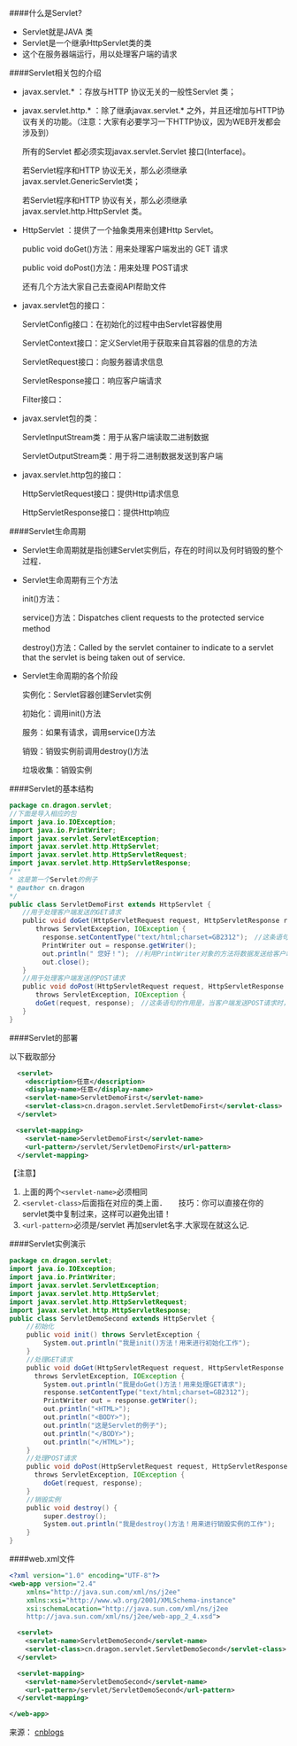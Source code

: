 ####什么是Servlet?

- Servlet就是JAVA 类
- Servlet是一个继承HttpServlet类的类
- 这个在服务器端运行，用以处理客户端的请求

####Servlet相关包的介绍

- javax.servlet.* ：存放与HTTP 协议无关的一般性Servlet 类；
- javax.servlet.http.* ：除了继承javax.servlet.* 之外，并且还增加与HTTP协议有关的功能。（注意：大家有必要学习一下HTTP协议，因为WEB开发都会涉及到）

    所有的Servlet 都必须实现javax.servlet.Servlet 接口(Interface)。

    若Servlet程序和HTTP 协议无关，那么必须继承javax.servlet.GenericServlet类；

    若Servlet程序和HTTP 协议有关，那么必须继承javax.servlet.http.HttpServlet 类。

- HttpServlet ：提供了一个抽象类用来创建Http Servlet。

    public void doGet()方法：用来处理客户端发出的 GET 请求

    public void doPost()方法：用来处理 POST请求

    还有几个方法大家自己去查阅API帮助文件

- javax.servlet包的接口：

    ServletConfig接口：在初始化的过程中由Servlet容器使用

    ServletContext接口：定义Servlet用于获取来自其容器的信息的方法

    ServletRequest接口：向服务器请求信息

    ServletResponse接口：响应客户端请求

    Filter接口：

- javax.servlet包的类：

    ServletInputStream类：用于从客户端读取二进制数据

    ServletOutputStream类：用于将二进制数据发送到客户端

- javax.servlet.http包的接口：

    HttpServletRequest接口：提供Http请求信息

    HttpServletResponse接口：提供Http响应

####Servlet生命周期

- Servlet生命周期就是指创建Servlet实例后，存在的时间以及何时销毁的整个过程．

- Servlet生命周期有三个方法

    init()方法：

    service()方法：Dispatches client requests to the protected service method　

    destroy()方法：Called by the servlet container to indicate to a servlet that the servlet is being taken out of service.
- Servlet生命周期的各个阶段

    实例化：Servlet容器创建Servlet实例

    初始化：调用init()方法

    服务：如果有请求，调用service()方法

    销毁：销毁实例前调用destroy()方法

    垃圾收集：销毁实例

####Servlet的基本结构

```Java
package cn.dragon.servlet;
//下面是导入相应的包
import java.io.IOException;
import java.io.PrintWriter;
import javax.servlet.ServletException;
import javax.servlet.http.HttpServlet;
import javax.servlet.http.HttpServletRequest;
import javax.servlet.http.HttpServletResponse;
/**
* 这是第一个Servlet的例子
* @author cn.dragon
*/
public class ServletDemoFirst extends HttpServlet { 　　
　　//用于处理客户端发送的GET请求 　　
　　public void doGet(HttpServletRequest request, HttpServletResponse response) 　　
　　　　throws ServletException, IOException { 　　
　　　　　response.setContentType("text/html;charset=GB2312");　//这条语句指明了向客户端发送的内容格式和采用的字符编码． 　　
　　　　　PrintWriter out = response.getWriter();　 　　
　　　　　out.println(" 您好！");　//利用PrintWriter对象的方法将数据发送给客户端 　　
　　　　　out.close(); 　　
　　} 　　
　　//用于处理客户端发送的POST请求 　　
　　public void doPost(HttpServletRequest request, HttpServletResponse response) 　　
　　　　throws ServletException, IOException { 　　
　　　　doGet(request, response);　//这条语句的作用是，当客户端发送POST请求时，调用doGet()方法进行处理 　　
　　}
}
```

####Servlet的部署

以下截取部分
```xml
  <servlet>
    <description>任意</description>
    <display-name>任意</display-name>
    <servlet-name>ServletDemoFirst</servlet-name>
    <servlet-class>cn.dragon.servlet.ServletDemoFirst</servlet-class>
  </servlet>

　<servlet-mapping>
    <servlet-name>ServletDemoFirst</servlet-name>
    <url-pattern>/servlet/ServletDemoFirst</url-pattern>
  </servlet-mapping>
```

【注意】
1. 上面的两个`<servlet-name>`必须相同
2. `<servlet-class>`后面指在对应的类上面．　　技巧：你可以直接在你的servlet类中复制过来，这样可以避免出错！
3. `<url-pattern>`必须是/servlet 再加servlet名字.大家现在就这么记.

####Servlet实例演示
```Java
package cn.dragon.servlet;
import java.io.IOException;
import java.io.PrintWriter;
import javax.servlet.ServletException;
import javax.servlet.http.HttpServlet;
import javax.servlet.http.HttpServletRequest;
import javax.servlet.http.HttpServletResponse;
public class ServletDemoSecond extends HttpServlet {
 　　//初始化
 　　public void init() throws ServletException {
  　　　　System.out.println("我是init()方法！用来进行初始化工作");
 　　}
 　　//处理GET请求
 　　public void doGet(HttpServletRequest request, HttpServletResponse response)
   　　throws ServletException, IOException {
  　　　　System.out.println("我是doGet()方法！用来处理GET请求");
  　　　　response.setContentType("text/html;charset=GB2312");
  　　　　PrintWriter out = response.getWriter();
  　　　　out.println("<HTML>");
  　　　　out.println("<BODY>");
  　　　　out.println("这是Servlet的例子");
  　　　　out.println("</BODY>");
  　　　　out.println("</HTML>");
 　　}
 　　//处理POST请求
 　　public void doPost(HttpServletRequest request, HttpServletResponse response)
   　　throws ServletException, IOException {
  　　　　doGet(request, response);
 　　}
 　　//销毁实例
 　　public void destroy() {
  　　　　super.destroy();
  　　　　System.out.println("我是destroy()方法！用来进行销毁实例的工作");
 　　}
}
```

####web.xml文件

```xml
<?xml version="1.0" encoding="UTF-8"?>
<web-app version="2.4"
 　　xmlns="http://java.sun.com/xml/ns/j2ee"
 　　xmlns:xsi="http://www.w3.org/2001/XMLSchema-instance"
　　 xsi:schemaLocation="http://java.sun.com/xml/ns/j2ee
　　 http://java.sun.com/xml/ns/j2ee/web-app_2_4.xsd">

  <servlet>
    <servlet-name>ServletDemoSecond</servlet-name>
    <servlet-class>cn.dragon.servlet.ServletDemoSecond</servlet-class>
  </servlet>

  <servlet-mapping>
    <servlet-name>ServletDemoSecond</servlet-name>
    <url-pattern>/servlet/ServletDemoSecond</url-pattern>
  </servlet-mapping>

</web-app>
```

来源： [cnblogs](http://www.cnblogs.com/goody9807/archive/2007/06/13/782519.html)
